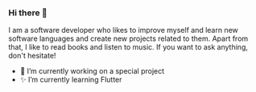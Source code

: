 ### Hi there 👋

I am a software developer who likes to improve myself and learn new software languages and create new projects related to them. Apart from that, I like to read books and listen to music. If you want to ask anything, don't hesitate!

- 🔭 I’m currently working on a special project
- ✨ I’m currently learning Flutter
<!--
**ffthkrdg/ffthkrdg** is a ✨ _special_ ✨ repository because its `README.md` (this file) appears on your GitHub profile.

Here are some ideas to get you started:

- 🔭 I’m currently working on ...
- 🌱 I’m currently learning ...
- 👯 I’m looking to collaborate on ...
- 🤔 I’m looking for help with ...
- 💬 Ask me about ...
- 📫 How to reach me: ...
- 😄 Pronouns: ...
- ⚡ Fun fact: ...
-->
